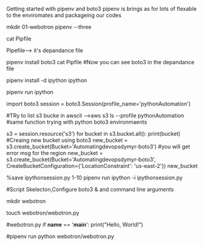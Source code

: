 Getting started with pipenv and boto3
pipenv is brings as for lots of flexable to the enviromates and packageing our codes

mkdir 01-webotron
pipenv --three

cat Pipfile

Pipefile--> it's depandance file 

pipenv install boto3
cat Pipfile
#Now you can see boto3 in the depandance file 

pipenv install -d ipython
ipython

pipenv run ipython

import boto3
session = boto3.Session(profile_name='pythonAutomation')

#TRy to list s3 bucke in awscli -->aws s3 ls --profile pythonAutomation
#same function trying with python boto3 environmaents

s3 = session.resource('s3')
for bucket in s3.bucket.all():
    print(bucket)
#Creaing new bucket using boto3
new_bucket = s3.create_bucket(Bucket='Automatingdevopsdymyr-boto3')
#you will get error msg for the region
new_bucket = s3.create_bucket(Bucket='Automatingdevopsdymyr-boto3', CreateBucketConfiguration={'LocationConstraint': 'us-east-2'})
new_bucket


%save ipythonsession.py 1-10
pipenv run ipython -i ipythonsession.py


#Script Skelecton,Configure boto3 & and command line arguments

mkdir webotron

touch webotron/webotron.py
 
#webotron.py
if __name__ == '__main__':
    print("Hello, World!")

#pipenv run python webotron/webotron.py
